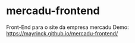 # mercadu-frontend

Front-End para o site da empresa mercadu
Demo: https://mayrinck.github.io/mercadu-frontend/
